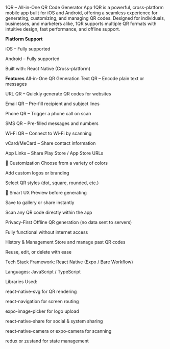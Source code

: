 1QR – All-in-One QR Code Generator App
1QR is a powerful, cross-platform mobile app built for iOS and Android, offering a seamless experience for generating, customizing, and managing QR codes. Designed for individuals, businesses, and marketers alike, 1QR supports multiple QR formats with intuitive design, fast performance, and offline support.

**Platform Support**

iOS – Fully supported

Android – Fully supported

Built with: React Native (Cross-platform)

**Features**
All-in-One QR Generation
Text QR – Encode plain text or messages

URL QR – Quickly generate QR codes for websites

Email QR – Pre-fill recipient and subject lines

Phone QR – Trigger a phone call on scan

SMS QR – Pre-filled messages and numbers

Wi-Fi QR – Connect to Wi-Fi by scanning

vCard/MeCard – Share contact information

App Links – Share Play Store / App Store URLs

🎨 Customization
Choose from a variety of colors

Add custom logos or branding

Select QR styles (dot, square, rounded, etc.)

🧠 Smart UX
Preview before generating

Save to gallery or share instantly

Scan any QR code directly within the app

Privacy-First
Offline QR generation (no data sent to servers)

Fully functional without internet access

History & Management
Store and manage past QR codes

Reuse, edit, or delete with ease

Tech Stack
Framework: React Native (Expo / Bare Workflow)

Languages: JavaScript / TypeScript

Libraries Used:

react-native-svg for QR rendering

react-navigation for screen routing

expo-image-picker for logo upload

react-native-share for social & system sharing

react-native-camera or expo-camera for scanning

redux or zustand for state management

